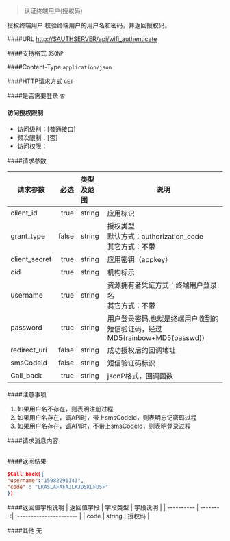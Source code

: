 
> 认证终端用户(授权码)

授权终端用户 
校验终端用户的用户名和密码，并返回授权码。

####URL
<http://$AUTHSERVER/api/wifi_authenticate>

####支持格式
`JSONP`

####Content-Type
`application/json`

####HTTP请求方式
`GET`

####是否需要登录
`否`

#### 访问授权限制
* 访问级别：[普通接口]
* 频次限制：[否]
* 访问权限：


####请求参数

| 请求参数      |    必选 | 类型及范围  | 说明                                |
| ------------- | -------:| :---------- | ----------------------------------- |
|client_id  | true  | string | 应用标识 |
|grant_type | false | string| 授权类型<br/>默认方式：authorization_code<br/>其它方式：不带 |
|client_secret |    true | string | 应用密钥（appkey）|
|oid |  true    | string |  机构标示|
|username | true |  string |    资源拥有者凭证方式：终端用户登录名<br/>其它方式：不带 |
|password | true |  string |    用户登录密码,也就是终端用户收到的短信验证码，经过MD5(rainbow+MD5(passwd)) |
|redirect_uri | false | string |    成功授权后的回调地址|
| smsCodeId | false | string    | 短信验证码标识|
| Call_back |   true|   string |    jsonP格式，回调函数 |


####注意事项
1. 如果用户名不存在，则表明注册过程
2. 如果用户名存在，调API时，带上smsCodeId，则表明忘记密码过程
3. 如果用户名存在，调API时，不带上smsCodeId，则表明登录过程

####请求消息内容
``` JSON
```
####返回结果
``` JSON
$Call_back({ 
"username":"15982291143",
"code" : "LKASLAFAFAJLKJDSKLFDSF"
})
```
####返回值字段说明
| 返回值字段 | 字段类型 | 字段说明                |
| ---------- | --------:| :---------------------- |
| code     | string   | 授权码 |

####其他
无

